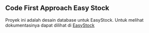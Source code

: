 ﻿## Code First Approach Easy Stock

Proyek ini adalah desain database untuk EasyStock.  Untuk melihat dokumentasinya dapat dilihat di [EasyStock](meliora.id/articles/8010)
